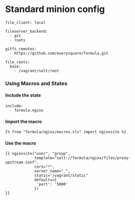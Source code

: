 # Standard minion config

```
file_client: local

fileserver_backend:
  - git
  - roots

gitfs_remotes:
  - https://github.com/everysquare/formula.git

file_roots:
  base:
    - /vagrant/salt/root
```

### Using Macros and States

#### Include the state

```
include:
  - formula.nginx
```

#### Import the macro

```
{% from "formula/nginx/macros.sls" import nginxsite %}
```

#### Use the macro

```
{{ nginxsite("user", "group",
             template="salt://formula/nginx/files/proxy-upstream.conf",
             cors="*",
             server_name="_",
             static="/vagrant/static"
             defaults={
              'port': '5000'
             })
}}
```

